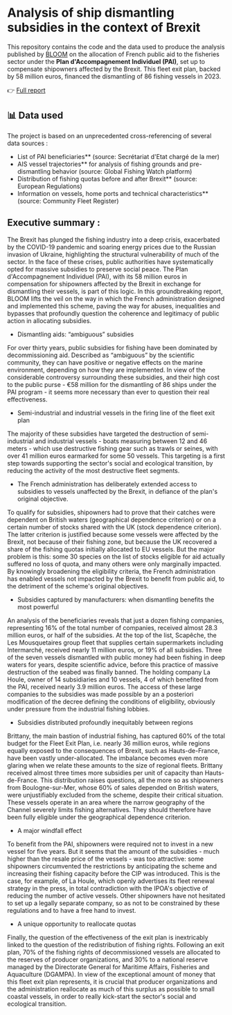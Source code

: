 # Analysis of ship dismantling subsidies in the context of Brexit

This repository contains the code and the data used to produce the analysis published by [BLOOM](https://www.bloomassociation.org) on the allocation of French public aid to the fisheries sector under the **Plan d'Accompagnement Individuel (PAI)**, set up to compensate shipowners affected by the Brexit. This fleet exit plan, backed by 58 million euros, financed the dismantling of 86 fishing vessels in 2023.

👉 [Full report](https://bloomassociation.org/wp-content/uploads/2025/04/Rapport-Breizhit.pdf)

## 📊 Data used

The project is based on an unprecedented cross-referencing of several data sources :

- List of PAI beneficiaries** (source: Secrétariat d'Etat chargé de la mer)
- AIS vessel trajectories** for analysis of fishing grounds and pre-dismantling behavior (source: Global Fishing Watch platform)
- Distribution of fishing quotas before and after Brexit** (source: European Regulations)
- Information on vessels, home ports and technical characteristics** (source: Community Fleet Register)

## Executive summary :

The Brexit has plunged the fishing industry into a deep crisis, exacerbated by the COVID-19 pandemic and soaring energy prices due to the Russian invasion of Ukraine, highlighting the structural vulnerability of much of the sector. In the face of these crises, public authorities have systematically opted for massive subsidies to preserve social peace. The Plan d'Accompagnement Individuel (PAI), with its 58 million euros in compensation for shipowners affected by the Brexit in exchange for dismantling their vessels, is part of this logic. In this groundbreaking report, BLOOM lifts the veil on the way in which the French administration designed and implemented this scheme, paving the way for abuses, inequalities and bypasses that profoundly question the coherence and legitimacy of public action in allocating subsidies.

- Dismantling aids: “ambiguous” subsidies 

For over thirty years, public subsidies for fishing have been dominated by decommissioning aid. Described as “ambiguous” by the scientific community, they can have positive or negative effects on the marine environment, depending on how they are implemented. In view of the considerable controversy surrounding these subsidies, and their high cost to the public purse - €58 million for the dismantling of 86 ships under the PAI program - it seems more necessary than ever to question their real effectiveness.

- Semi-industrial and industrial vessels in the firing line of the fleet exit plan

The majority of these subsidies have targeted the destruction of semi-industrial and industrial vessels - boats measuring between 12 and 46 meters - which use destructive fishing gear such as trawls or seines, with over 41 million euros earmarked for some 50 vessels. This targeting is a first step towards supporting the sector's social and ecological transition, by reducing the activity of the most destructive fleet segments.

- The French administration has deliberately extended access to subsidies to vessels unaffected by the Brexit, in defiance of the plan's original objective.

To qualify for subsidies, shipowners had to prove that their catches were dependent on British waters (geographical dependence criterion) or on a certain number of stocks shared with the UK (stock dependence criterion). The latter criterion is justified because some vessels were affected by the Brexit, not because of their fishing zone, but because the UK recovered a share of the fishing quotas initially allocated to EU vessels. But the major problem is this: some 30 species on the list of stocks eligible for aid actually suffered no loss of quota, and many others were only marginally impacted. By knowingly broadening the eligibility criteria, the French administration has enabled vessels not impacted by the Brexit to benefit from public aid, to the detriment of the scheme's original objectives. 

- Subsidies captured by manufacturers: when dismantling benefits the most powerful

An analysis of the beneficiaries reveals that just a dozen fishing companies, representing 16% of the total number of companies, received almost 28.3 million euros, or half of the subsidies. At the top of the list, Scapêche, the Les Mousquetaires group fleet that supplies certain supermarkets including Intermarché, received nearly 11 million euros, or 19% of all subsidies. Three of the seven vessels dismantled with public money had been fishing in deep waters for years, despite scientific advice, before this practice of massive destruction of the seabed was finally banned. The holding company La Houle, owner of 14 subsidiaries and 10 vessels, 4 of which benefited from the PAI, received nearly 3.9 million euros. The access of these large companies to the subsidies was made possible by an a posteriori modification of the decree defining the conditions of eligibility, obviously under pressure from the industrial fishing lobbies.  

- Subsidies distributed profoundly inequitably between regions

Brittany, the main bastion of industrial fishing, has captured 60% of the total budget for the Fleet Exit Plan, i.e. nearly 36 million euros, while regions equally exposed to the consequences of Brexit, such as Hauts-de-France, have been vastly under-allocated. The imbalance becomes even more glaring when we relate these amounts to the size of regional fleets. Brittany received almost three times more subsidies per unit of capacity than Hauts-de-France. This distribution raises questions, all the more so as shipowners from Boulogne-sur-Mer, whose 60% of sales depended on British waters, were unjustifiably excluded from the scheme, despite their critical situation. These vessels operate in an area where the narrow geography of the Channel severely limits fishing alternatives. They should therefore have been fully eligible under the geographical dependence criterion.

- A major windfall effect 

To benefit from the PAI, shipowners were required not to invest in a new vessel for five years. But it seems that the amount of the subsidies - much higher than the resale price of the vessels - was too attractive: some shipowners circumvented the restrictions by anticipating the scheme and increasing their fishing capacity before the CIP was introduced. This is the case, for example, of La Houle, which openly advertises its fleet renewal strategy in the press, in total contradiction with the IPOA's objective of reducing the number of active vessels. Other shipowners have not hesitated to set up a legally separate company, so as not to be constrained by these regulations and to have a free hand to invest. 

- A unique opportunity to reallocate quotas

Finally, the question of the effectiveness of the exit plan is inextricably linked to the question of the redistribution of fishing rights. Following an exit plan, 70% of the fishing rights of decommissioned vessels are allocated to the reserves of producer organizations, and 30% to a national reserve managed by the Directorate General for Maritime Affairs, Fisheries and Aquaculture (DGAMPA). In view of the exceptional amount of money that this fleet exit plan represents, it is crucial that producer organizations and the administration reallocate as much of this surplus as possible to small coastal vessels, in order to really kick-start the sector's social and ecological transition. 
